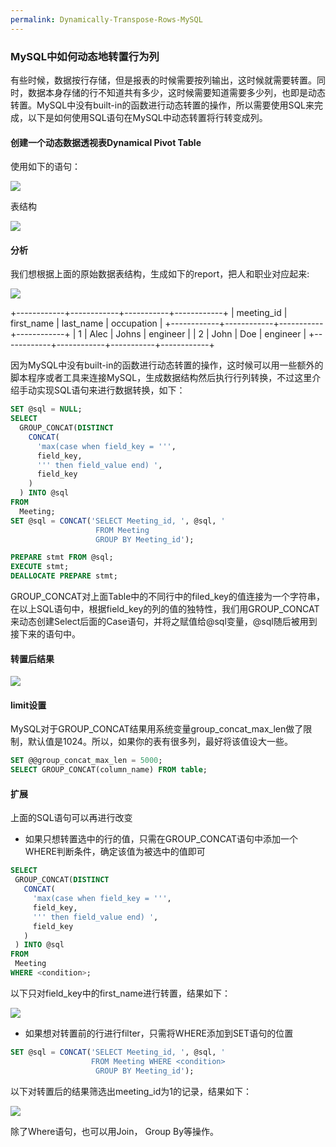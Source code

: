 ```yaml
---
permalink: Dynamically-Transpose-Rows-MySQL
---
```


### MySQL中如何动态地转置行为列
有些时候，数据按行存储，但是报表的时候需要按列输出，这时候就需要转置。同时，数据本身存储的行不知道共有多少，这时候需要知道需要多少列，也即是动态转置。MySQL中没有built-in的函数进行动态转置的操作，所以需要使用SQL来完成，以下是如何使用SQL语句在MySQL中动态转置将行转变成列。

#### 创建一个动态数据透视表Dynamical Pivot Table

使用如下的语句：

![](/assets/img/blogs/2021-05-06/createDynamicalTable.png)

表结构

![](/assets/img/blogs/2021-05-06/createDynamicalTable1.png)

#### 分析

我们想根据上面的原始数据表结构，生成如下的report，把人和职业对应起来:

![](/assets/img/blogs/2021-05-06/expectedResult.png)

+------------+------------+-----------+------------+
| meeting_id | first_name | last_name | occupation |
+------------+------------+-----------+------------+
|      1     |    Alec    |   Johns   |  engineer |
|      2     |    John    |    Doe    |  engineer |
+------------+------------+-----------+------------+

因为MySQL中没有built-in的函数进行动态转置的操作，这时候可以用一些额外的脚本程序或者工具来连接MySQL，生成数据结构然后执行行列转换，不过这里介绍手动实现SQL语句来进行数据转换，如下：

```sql
SET @sql = NULL;
SELECT
  GROUP_CONCAT(DISTINCT
    CONCAT(
      'max(case when field_key = ''',
      field_key,
      ''' then field_value end) ',
      field_key
    )
  ) INTO @sql
FROM
  Meeting;
SET @sql = CONCAT('SELECT Meeting_id, ', @sql, ' 
                   FROM Meeting 
                   GROUP BY Meeting_id');

PREPARE stmt FROM @sql;
EXECUTE stmt;
DEALLOCATE PREPARE stmt;
```

GROUP_CONCAT对上面Table中的不同行中的filed_key的值连接为一个字符串，在以上SQL语句中，根据field_key的列的值的独特性，我们用GROUP_CONCAT来动态创建Select后面的Case语句，并将之赋值给@sql变量，@sql随后被用到接下来的语句中。

#### 转置后结果

![](/assets/img/blogs/2021-05-06/tranpose.png)

#### limit设置

MySQL对于GROUP_CONCAT结果用系统变量group_concat_max_len做了限制，默认值是1024。所以，如果你的表有很多列，最好将该值设大一些。

```sql
SET @@group_concat_max_len = 5000;
SELECT GROUP_CONCAT(column_name) FROM table;
```

#### 扩展

上面的SQL语句可以再进行改变
* 如果只想转置选中的行的值，只需在GROUP_CONCAT语句中添加一个WHERE判断条件，确定该值为被选中的值即可

 ```sql
SELECT
  GROUP_CONCAT(DISTINCT
    CONCAT(
      'max(case when field_key = ''',
      field_key,
      ''' then field_value end) ',
      field_key
    )
  ) INTO @sql
FROM
  Meeting
WHERE <condition>;
```

以下只对field_key中的first_name进行转置，结果如下：

![](/assets/img/blogs/2021-05-06/tranpose_where1.png)

* 如果想对转置前的行进行filter，只需将WHERE添加到SET语句的位置

```sql
SET @sql = CONCAT('SELECT Meeting_id, ', @sql, ' 
                  FROM Meeting WHERE <condition>
                   GROUP BY Meeting_id');
```

以下对转置后的结果筛选出meeting_id为1的记录，结果如下：

![](/assets/img/blogs/2021-05-06/tranpose_where2.png)

除了Where语句，也可以用Join， Group By等操作。

